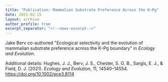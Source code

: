 ```yaml
---
title: "Publication: Mammalian Substrate Preference Across the K–Pg"
date: 2021-02-15
layout: archive
author_profile: true
excerpt_separator: "<!--news-excerpt-->"
---
```

Jake Berv co-authored "Ecological selectivity and the evolution of mammalian substrate preference across the K–Pg boundary" in *Ecology and Evolution*.

<!--news-excerpt-->
Additional details: Hughes, J. J., Berv, J. S., Chester, S. G. B., Sargis, E. J., & Field, D. J. (2021). *Ecology and Evolution*, 11, 14540–14554. https://doi.org/10.1002/ece3.8114
